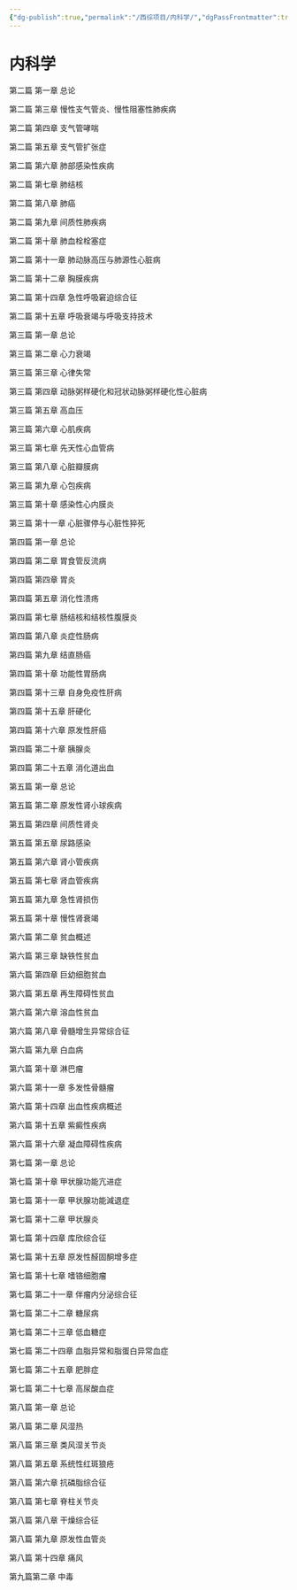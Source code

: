 ```yaml
---
{"dg-publish":true,"permalink":"/西综项目/内科学/","dgPassFrontmatter":true}
---
```


# 内科学

第二篇 第一章 总论

第二篇 第三章 慢性支气管炎、慢性阻塞性肺疾病

第二篇 第四章 支气管哮喘

第二篇 第五章 支气管扩张症

第二篇 第六章 肺部感染性疾病

第二篇 第七章 肺结核

第二篇 第八章 肺癌

第二篇 第九章 间质性肺疾病

第二篇 第十章 肺血栓栓塞症

第二篇 第十一章 肺动脉高压与肺源性心脏病

第二篇 第十二章 胸膜疾病

第二篇 第十四章 急性呼吸窘迫综合征

第二篇 第十五章 呼吸衰竭与呼吸支持技术

第三篇 第一章 总论

第三篇 第二章 心力衰竭

第三篇 第三章 心律失常

第三篇 第四章 动脉粥样硬化和冠状动脉粥样硬化性心脏病

第三篇 第五章 高血压

第三篇 第六章 心肌疾病

第三篇 第七章 先天性心血管病

第三篇 第八章 心脏瓣膜病

第三篇 第九章 心包疾病

第三篇 第十章 感染性心内膜炎

第三篇 第十一章 心脏骤停与心脏性猝死

第四篇 第一章 总论

第四篇 第二章 胃食管反流病

第四篇 第四章 胃炎

第四篇 第五章 消化性溃疡

第四篇 第七章 肠结核和结核性腹膜炎

第四篇 第八章 炎症性肠病

第四篇 第九章 结直肠癌

第四篇 第十章 功能性胃肠病

第四篇 第十三章 自身免疫性肝病

第四篇 第十五章 肝硬化

第四篇 第十六章 原发性肝癌

第四篇 第二十章 胰腺炎

第四篇 第二十五章 消化道出血

第五篇 第一章 总论

第五篇 第二章 原发性肾小球疾病

第五篇 第四章 间质性肾炎

第五篇 第五章 尿路感染

第五篇 第六章 肾小管疾病

第五篇 第七章 肾血管疾病

第五篇 第九章 急性肾损伤

第五篇 第十章 慢性肾衰竭

第六篇 第二章 贫血概述

第六篇 第三章 缺铁性贫血

第六篇 第四章 巨幼细胞贫血

第六篇 第五章 再生障碍性贫血

第六篇 第六章 溶血性贫血

第六篇 第八章 骨髓增生异常综合征

第六篇 第九章 白血病

第六篇 第十章 淋巴瘤

第六篇 第十一章 多发性骨髓瘤

第六篇 第十四章 出血性疾病概述

第六篇 第十五章 紫癜性疾病

第六篇 第十六章 凝血障碍性疾病

第七篇 第一章 总论

第七篇 第十章 甲状腺功能亢进症

第七篇 第十一章 甲状腺功能減退症

第七篇 第十二章 甲状腺炎

第七篇 第十四章 库欣综合征

第七篇 第十五章 原发性醛固酮增多症

第七篇 第十七章 嗜铬细胞瘤

第七篇 第二十一章 伴瘤内分泌综合征

第七篇 第二十二章 糖尿病

第七篇 第二十三章 低血糖症

第七篇 第二十四章 血脂异常和脂蛋白异常血症

第七篇 第二十五章 肥胖症

第七篇 第二十七章 高尿酸血症

第八篇 第一章 总论

第八篇 第二章 风湿热

第八篇 第三章 类风湿关节炎

第八篇 第五章 系统性红斑狼疮

第八篇 第六章 抗磷脂综合征

第八篇 第七章 脊柱关节炎

第八篇 第八章 干燥综合征

第八篇 第九章 原发性血管炎

第八篇 第十四章 痛风

第九篇第二章 中毒